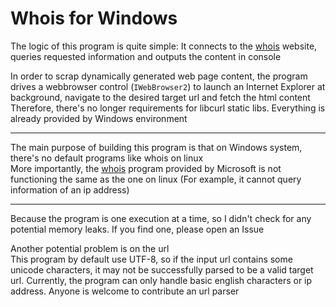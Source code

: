 # Whois for Windows  

The logic of this program is quite simple: It connects to the [whois](https://www.whois.com/) website, queries requested information and outputs the content in console  

In order to scrap dynamically generated web page content, the program drives a webbrowser control (`IWebBrowser2`) to launch an Internet Explorer at background, navigate to the desired target url and fetch the html content  
Therefore, there's no longer requirements for libcurl static libs. Everything is already provided by Windows environment  

------

The main purpose of building this program is that on Windows system, there's no default programs like whois on linux  
More importantly, the [whois](https://docs.microsoft.com/en-us/sysinternals/downloads/whois) program provided by Microsoft is not functioning the same as the one on linux (For example, it cannot query information of an ip address)  

------

Because the program is one execution at a time, so I didn't check for any potential memory leaks. If you find one, please open an Issue  

Another potential problem is on the url  
This program by default use UTF-8, so if the input url contains some unicode characters, it may not be successfully parsed to be a valid target url. Currently, the program can only handle basic english characters or ip address. Anyone is welcome to contribute an url parser  